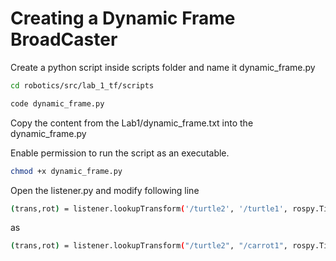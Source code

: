# Creating a Dynamic Frame BroadCaster

Create a python script inside scripts folder and name it dynamic_frame.py

```sh
cd robotics/src/lab_1_tf/scripts
```

```sh
code dynamic_frame.py
```

Copy the content from the Lab1/dynamic_frame.txt into the dynamic_frame.py

Enable permission to run the script as an executable.

```sh
chmod +x dynamic_frame.py
```

Open the listener.py and modify following line

```sh
(trans,rot) = listener.lookupTransform('/turtle2', '/turtle1', rospy.Time(0))
```
as

```sh
(trans,rot) = listener.lookupTransform("/turtle2", "/carrot1", rospy.Time(0))
```
